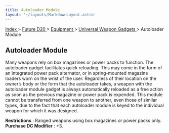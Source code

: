 ```yaml
---
title: Autoloader Module
layout: '~/layouts/MarkdownLayout.astro'
---
```


[ Index ](/) > [ Future D20 ](/future.d20.srd) > [ Equipment ](/future.d20.srd/equipment) > [ Universal Weapon Gadgets ](/future.d20.srd/equipment/gadgets.universal.weapons) > Autoloader Module

##  Autoloader Module

Many weapons rely on box magazines or power packs to function. The autoloader
gadget facilitates quick reloading. This may come in the form of an integrated
power pack alternator, or in spring-mounted magazine loaders worn on the wrist
of the user. Regardless of their location on the owner’s body or the form that
the autoloader takes, a weapon with the autoloader module gadget is always
automatically reloaded as a free action as soon as the previous magazine or
power pack is expended. This module cannot be transferred from one weapon to
another, even those of similar types, due to the fact that each autoloader
module is keyed to the individual weapon for which it was designed.

**Restrictions** : Ranged weapons using box magazines or power packs only.  
**Purchase DC Modifier** : +3.


